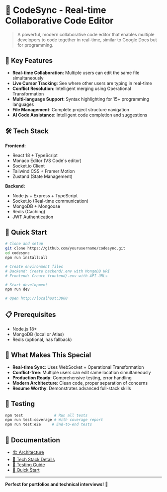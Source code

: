 # 🚀 CodeSync - Real-time Collaborative Code Editor

> A powerful, modern collaborative code editor that enables multiple developers to code together in real-time, similar to Google Docs but for programming.

## 🌟 Key Features

- **Real-time Collaboration**: Multiple users can edit the same file simultaneously
- **Live Cursor Tracking**: See where other users are typing in real-time  
- **Conflict Resolution**: Intelligent merging using Operational Transformation
- **Multi-language Support**: Syntax highlighting for 15+ programming languages
- **File Management**: Complete project structure navigation
- **AI Code Assistance**: Intelligent code completion and suggestions

## 🛠️ Tech Stack

**Frontend:**
- React 18 + TypeScript
- Monaco Editor (VS Code's editor)
- Socket.io Client
- Tailwind CSS + Framer Motion
- Zustand (State Management)

**Backend:**
- Node.js + Express + TypeScript
- Socket.io (Real-time communication)
- MongoDB + Mongoose
- Redis (Caching)
- JWT Authentication

## 🚀 Quick Start

```bash
# Clone and setup
git clone https://github.com/yourusername/codesync.git
cd codesync
npm run install:all

# Create environment files
# Backend: Create backend/.env with MongoDB URI
# Frontend: Create frontend/.env with API URLs

# Start development
npm run dev

# Open http://localhost:3000
```

## 📋 Prerequisites

- Node.js 18+
- MongoDB (local or Atlas)
- Redis (optional, has fallback)

## 🎯 What Makes This Special

- **Real-time Sync**: Uses WebSocket + Operational Transformation
- **Conflict-free**: Multiple users can edit same location simultaneously  
- **Production Ready**: Comprehensive testing, error handling
- **Modern Architecture**: Clean code, proper separation of concerns
- **Resume Worthy**: Demonstrates advanced full-stack skills

## 🧪 Testing

```bash
npm test              # Run all tests
npm run test:coverage # With coverage report
npm run test:e2e     # End-to-end tests
```

## 📖 Documentation

- [🏗️ Architecture](./docs/ARCHITECTURE.md)
- [🔧 Tech Stack Details](./docs/TECH_STACK.md) 
- [🧪 Testing Guide](./TESTING.md)
- [🚀 Quick Start](./QUICK_START.md)

---

**Perfect for portfolios and technical interviews!** 🎯
